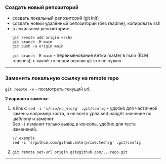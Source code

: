### Создать новый репозиторий
- создать локальный репозиторий (git init)
- создать новый удалённый репозиторий (без readme), копировать ssh
- в локальном репозитории:
  ```
  git remote add origin <ssh>
  git branch -M main
  git push -u origin main
  ```
  `git branch -M main` - переименование ветки master в main (BLM reasons); с какой-то новой версии git это не нужно

___

### Заменить локальную ссылку на remote repo
`git remote -v` - посмотреть текущий url.

**2 варианта замены:**
1. в linux:
   `sed -i 's/что/на_что/g' .git/config` - удобно для частичной замены например хоста, а не всего урла sed найдёт значение по шаблону и заменит.  
   Без `-i` изменит только вывод в консоль, удобно для теста изменений.

   ```
   // example
   sed -i 's/github.com/github.enterprise.tech/g' .git/config
   ```
2. `git remote set-url origin git@github.com/...repo.git`

___

